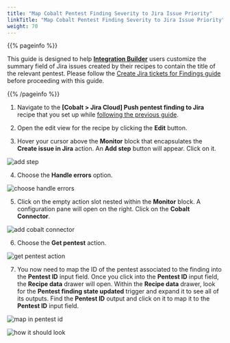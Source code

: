 ```yaml
---
title: "Map Cobalt Pentest Finding Severity to Jira Issue Priority"
linkTitle: "Map Cobalt Pentest Finding Severity to Jira Issue Priority"
weight: 70
---
```


{{% pageinfo %}}

This guide is designed to help [**Integration Builder**](/integrations/integrationbuilder/) users customize the summary field of 
Jira issues created by their recipes to contain the title of the relevant pentest.
Please follow the [Create Jira tickets for Findings guide](/integrations/integrationbuilder/how-to-guides/jira-cloud-migration) before proceeding with this guide.

{{% /pageinfo %}}

1. Navigate to the __[Cobalt > Jira Cloud] Push pentest finding to Jira__ recipe that you set up while [following the previous guide](/integrations/integrationbuilder/how-to-guides/jira-cloud-migration).

2. Open the edit view for the recipe by clicking the __Edit__ button.

3. Hover your cursor above the __Monitor__ block that encapsulates the __Create issue in Jira__ action. An __Add step__ button will appear. Click on it.

![add step](/integrations/integration_builder/how_to_guides/add-pentest-title-to-jira-issue-summary/1_add_step.png)

4. Choose the __Handle errors__ option.

![choose handle errors](/integrations/integration_builder/how_to_guides/add-pentest-title-to-jira-issue-summary/2_choose_handle_errors.png)

5. Click on the empty action slot nested within the __Monitor__ block. A configuration pane will open on the right. Click on the __Cobalt Connector__.

![add cobalt connector](/integrations/integration_builder/how_to_guides/add-pentest-title-to-jira-issue-summary/3_add_cobalt_connector_action.png)

6. Choose the __Get pentest__ action.

![get pentest action](/integrations/integration_builder/how_to_guides/add-pentest-title-to-jira-issue-summary/4_choose_get_pentest_action.png)

7. You now need to map the ID of the pentest associated to the finding into the __Pentest ID__ input field.
   Once you click into the __Pentest ID__ input field, the __Recipe data__ drawer will open.
   Within the __Recipe data__ drawer, look for the __Pentest finding state updated__ trigger and expand it to see all of its outputs.
   Find the __Pentest ID__ output and click on it to map it to the __Pentest ID__ input field.

![map in pentest id](/integrations/integration_builder/how_to_guides/add-pentest-title-to-jira-issue-summary/5_map_in_pentest_id.png)

![how it should look](/integrations/integration_builder/how_to_guides/add-pentest-title-to-jira-issue-summary/6_how_it_should_look.png)


